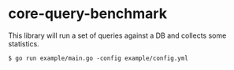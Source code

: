 # core-query-benchmark

This library will run a set of queries against a DB and collects some statistics.

```
$ go run example/main.go -config example/config.yml
```
